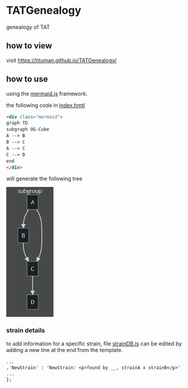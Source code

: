 # TATGenealogy
 genealogy of TAT

## how to view
visit https://tituman.github.io/TATGenealogy/

## how to use

using the [mermaid.js](https://mermaid-js.github.io/) framework.

the following code in [index.hmtl](index.hmtl)

```HTML
<div class="mermaid">
graph TD
subgraph OG-Cube
A --> B
B --> C
A --> C
C --> D
end
</div>
```

will generate the following tree

![](./files/sample.png)

### strain details
to add information for a specific strain, file [strainDB.js](strainDB.js) can be edited by adding a new line at the end from the template.
```
...
,'NewStrain' : 'NewStrain: <p>found by __, strainA x strainB</p>'
...
};
```
